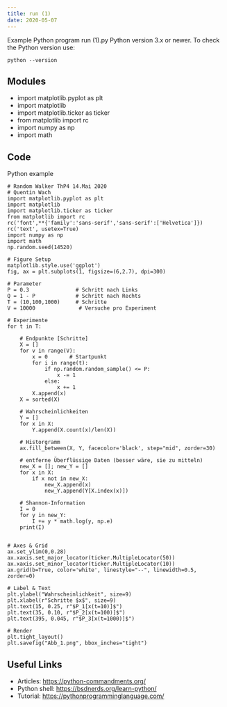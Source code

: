 ```yaml
---
title: run (1)
date: 2020-05-07
---
```

Example Python program run (1).py
Python version 3.x or newer.
To check the Python version use:

    python --version

## Modules

* import matplotlib.pyplot as plt
* import matplotlib
* import matplotlib.ticker as ticker
* from matplotlib import rc
* import numpy as np
* import math

## Code

Python example

    # Random Walker ThP4 14.Mai 2020
    # Quentin Wach
    import matplotlib.pyplot as plt
    import matplotlib
    import matplotlib.ticker as ticker
    from matplotlib import rc
    rc('font',**{'family':'sans-serif','sans-serif':['Helvetica']})
    rc('text', usetex=True)
    import numpy as np
    import math
    np.random.seed(14520)
    
    # Figure Setup
    matplotlib.style.use('ggplot')
    fig, ax = plt.subplots(1, figsize=(6,2.7), dpi=300)
    
    # Parameter
    P = 0.3               # Schritt nach Links
    Q = 1 - P             # Schritt nach Rechts
    T = (10,100,1000)     # Schritte
    V = 10000              # Versuche pro Experiment
    
    # Experimente
    for t in T:
    
        # Endpunkte [Schritte]
        X = []
        for v in range(V):
            x = 0       # Startpunkt
            for i in range(t):
                if np.random.random_sample() <= P:
                    x -= 1
                else:
                    x += 1
            X.append(x)
        X = sorted(X)
        
        # Wahrscheinlichkeiten
        Y = []
        for x in X:
            Y.append(X.count(x)/len(X))
    
        # Historgramm
        ax.fill_between(X, Y, facecolor='black', step="mid", zorder=30)
    
        # entferne Überflüssige Daten (besser wäre, sie zu mitteln)
        new_X = []; new_Y = []
        for x in X:
            if x not in new_X:
                new_X.append(x)
                new_Y.append(Y[X.index(x)])
    
        # Shannon-Information
        I = 0
        for y in new_Y:
            I += y * math.log(y, np.e)
        print(I)
    
    
    # Axes & Grid
    ax.set_ylim(0,0.28)
    ax.xaxis.set_major_locator(ticker.MultipleLocator(50))
    ax.xaxis.set_minor_locator(ticker.MultipleLocator(10))
    ax.grid(b=True, color='white', linestyle="--", linewidth=0.5, zorder=0)
    
    # Label & Text
    plt.ylabel("Wahrscheinlichkeit", size=9)
    plt.xlabel(r"Schritte $x$", size=9)
    plt.text(15, 0.25, r"$P_1[x(t=10)]$")
    plt.text(35, 0.10, r"$P_2[x(t=100)]$")
    plt.text(395, 0.045, r"$P_3[x(t=1000)]$")
    
    # Render
    plt.tight_layout()
    plt.savefig("Abb_1.png", bbox_inches="tight")

## Useful Links

- Articles: https://python-commandments.org/
- Python shell: https://bsdnerds.org/learn-python/
- Tutorial: https://pythonprogramminglanguage.com/
